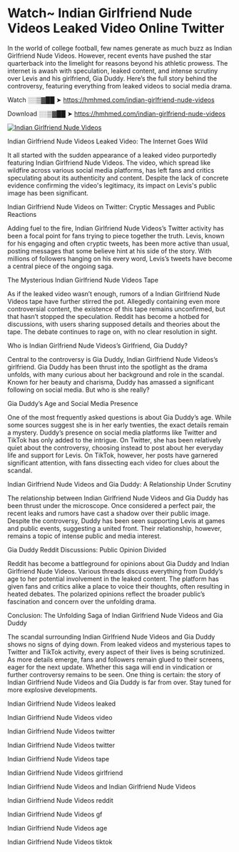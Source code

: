 # Watch~ Indian Girlfriend Nude Videos Leaked Video Online Twitter

In the world of college football, few names generate as much buzz as Indian Girlfriend Nude Videos. However, recent events have pushed the star quarterback into the limelight for reasons beyond his athletic prowess. The internet is awash with speculation, leaked content, and intense scrutiny over Levis and his girlfriend, Gia Duddy. Here’s the full story behind the controversy, featuring everything from leaked videos to social media drama.

Watch ░░▒▓██ ➤ https://hmhmed.com/indian-girlfriend-nude-videos

Download ░░▒▓██ ➤ https://hmhmed.com/indian-girlfriend-nude-videos

[![Indian Girlfriend Nude Videos](https://i.imgur.com/dJHk4Zq.gif)](https://hmhmed.com/indian-girlfriend-nude-videos)

Indian Girlfriend Nude Videos Leaked Video: The Internet Goes Wild

It all started with the sudden appearance of a leaked video purportedly featuring Indian Girlfriend Nude Videos. The video, which spread like wildfire across various social media platforms, has left fans and critics speculating about its authenticity and content. Despite the lack of concrete evidence confirming the video's legitimacy, its impact on Levis's public image has been significant.

Indian Girlfriend Nude Videos on Twitter: Cryptic Messages and Public Reactions

Adding fuel to the fire, Indian Girlfriend Nude Videos’s Twitter activity has been a focal point for fans trying to piece together the truth. Levis, known for his engaging and often cryptic tweets, has been more active than usual, posting messages that some believe hint at his side of the story. With millions of followers hanging on his every word, Levis’s tweets have become a central piece of the ongoing saga.

The Mysterious Indian Girlfriend Nude Videos Tape

As if the leaked video wasn’t enough, rumors of a Indian Girlfriend Nude Videos tape have further stirred the pot. Allegedly containing even more controversial content, the existence of this tape remains unconfirmed, but that hasn’t stopped the speculation. Reddit has become a hotbed for discussions, with users sharing supposed details and theories about the tape. The debate continues to rage on, with no clear resolution in sight.

Who is Indian Girlfriend Nude Videos’s Girlfriend, Gia Duddy?

Central to the controversy is Gia Duddy, Indian Girlfriend Nude Videos’s girlfriend. Gia Duddy has been thrust into the spotlight as the drama unfolds, with many curious about her background and role in the scandal. Known for her beauty and charisma, Duddy has amassed a significant following on social media. But who is she really?

Gia Duddy’s Age and Social Media Presence

One of the most frequently asked questions is about Gia Duddy’s age. While some sources suggest she is in her early twenties, the exact details remain a mystery. Duddy’s presence on social media platforms like Twitter and TikTok has only added to the intrigue. On Twitter, she has been relatively quiet about the controversy, choosing instead to post about her everyday life and support for Levis. On TikTok, however, her posts have garnered significant attention, with fans dissecting each video for clues about the scandal.

Indian Girlfriend Nude Videos and Gia Duddy: A Relationship Under Scrutiny

The relationship between Indian Girlfriend Nude Videos and Gia Duddy has been thrust under the microscope. Once considered a perfect pair, the recent leaks and rumors have cast a shadow over their public image. Despite the controversy, Duddy has been seen supporting Levis at games and public events, suggesting a united front. Their relationship, however, remains a topic of intense public and media interest.

Gia Duddy Reddit Discussions: Public Opinion Divided

Reddit has become a battleground for opinions about Gia Duddy and Indian Girlfriend Nude Videos. Various threads discuss everything from Duddy’s age to her potential involvement in the leaked content. The platform has given fans and critics alike a place to voice their thoughts, often resulting in heated debates. The polarized opinions reflect the broader public’s fascination and concern over the unfolding drama.

Conclusion: The Unfolding Saga of Indian Girlfriend Nude Videos and Gia Duddy

The scandal surrounding Indian Girlfriend Nude Videos and Gia Duddy shows no signs of dying down. From leaked videos and mysterious tapes to Twitter and TikTok activity, every aspect of their lives is being scrutinized. As more details emerge, fans and followers remain glued to their screens, eager for the next update. Whether this saga will end in vindication or further controversy remains to be seen. One thing is certain: the story of Indian Girlfriend Nude Videos and Gia Duddy is far from over. Stay tuned for more explosive developments.

Indian Girlfriend Nude Videos leaked

Indian Girlfriend Nude Videos video

Indian Girlfriend Nude Videos twitter

Indian Girlfriend Nude Videos twitter

Indian Girlfriend Nude Videos tape

Indian Girlfriend Nude Videos girlfriend

Indian Girlfriend Nude Videos and Indian Girlfriend Nude Videos

Indian Girlfriend Nude Videos reddit

Indian Girlfriend Nude Videos gf

Indian Girlfriend Nude Videos age

Indian Girlfriend Nude Videos tiktok
